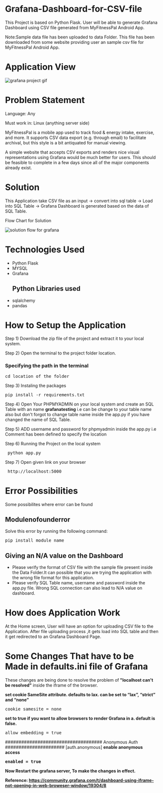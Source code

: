 # Grafana-Dashboard-for-CSV-file
This Project is based on Python Flask. User will be able to generate Grafana Dashboard using CSV file generated from MyFitnessPal Android App.


Note:Sample data file has been uploaded to data Folder. This file has been downloaded from some website providing user an sample csv file for MyFitnessPal Android App.

# Application View

![grafana project gif](https://user-images.githubusercontent.com/37480057/76222570-c45bc900-6240-11ea-896f-4645423d6563.gif)


# Problem Statement
Language: Any

Must work in: Linux (anything server side)

MyFitnessPal is a mobile app used to track food & energy intake, exercise, and more. It supports CSV data export (e.g. through email) to facilitate archival, but this style is a bit antiquated for manual viewing.

A simple website that accepts CSV exports and renders nice visual representations using Grafana would be much better for users. This should be feasible to complete in a few days since all of the major components already exist.

# Solution
 This Application take CSV file as an input -> convert into sql table -> Load into SQL Table -> Grafana Dashboard is generated based on the data of SQL Table.
 
 Flow Chart for Solution
 
 ![solution flow for grafana](https://user-images.githubusercontent.com/37480057/76214133-206b2100-6232-11ea-831b-f70975d41c4f.png)

# Technologies Used

<ul>
  <li>Python Flask</li>
  <li>MYSQL</li>
  <li>Grafana</li>
 
    
 ## Python Libraries used
 

  <li>sqlalchemy</li>
  <li>pandas</li>
  </ul>
  
 # How to Setup the Application
Step 1) Download the zip file of the project and extract it to your local system.

Step 2) Open the terminal to the project folder location.

### Specifying the path in the terminal

<pre>cd location_of_the_folder </pre>

Step 3) Instaling the packages

<pre>pip install -r requirements.txt</pre>

Step 4) Open Your PHPMYADMIN on your local system and create an SQL Table with an name <b>grafanatesting</b> i.e can be change to your table name also but don't forgot to change table name inside the app.py if you have changed the name of SQL Table.

Step 5) ADD username and password for phpmyadmin inside the app.py i.e Comment has been defined to specify the location 

Step 6) Running the Project on the local system

 <pre> python app.py </pre>

Step 7) Open given link on your browser

<pre> http://localhost:5000 </pre>

# Error Possibilities
Some possibilites where error can be found
## Modulenofounderror

  Solve this error by running the following command:

<pre>pip install module_name </pre>

## Giving an N/A value on the Dashboard
<ul>
  <li> Please verify the format of CSV file with the sample file present inside the Data Folder.It can possible that you are trying the application with the wrong file format for this application.</li>
  <li> Please verify SQL Table name, username and password inside the app.py file. Wrong SQL connection can also lead to N/A value on dashboard.</li>
</ul>
  
# How does Application Work

At the Home screen, User will have an option for uploading CSV file to the Application. After file uploading process ,it gets load into SQL table and then it get redirected to an Grafana Dashboard Page.

# Some Changes That have to be Made in defaults.ini file of Grafana
These changes are being done to resolve the problem of<b> "localhost can't be resolved" </b>inside the iframe of the browser.

<b>set cookie SameSite attribute. defaults to lax. can be set to “lax”, “strict” and “none”</b>

<pre>cookie_samesite = none</pre>

<b>set to true if you want to allow browsers to render Grafana in a. default is false.</b>
<pre>allow_embedding = true</pre>


#################################### Anonymous Auth ######################
[auth.anonymous]
<b> enable anonymous access<b>
  <pre>enabled = true</pre>

<b>Now Restart the grafana server, To make the changes in effect.</b>

<b>Reference:</b> https://community.grafana.com/t/dashboard-using-iframe-not-opening-in-web-broweser-window/19304/8

